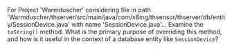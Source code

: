 For Project 'Warmduscher' considering file in path 'Warmduscher/thserver/src/main/java/com/x8ing/thsensor/thserver/db/entity/SessionDevice.java' with name 'SessionDevice.java'... 
Examine the `toString()` method. What is the primary purpose of overriding this method, and how is it useful in the context of a database entity like `SessionDevice`?